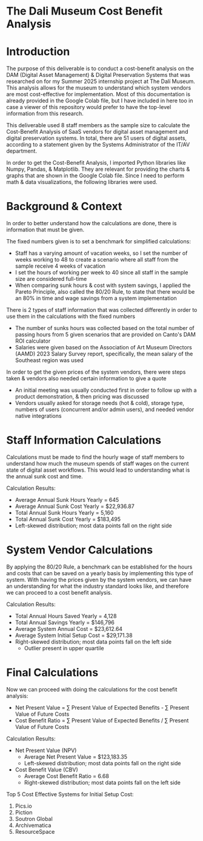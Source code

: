 # The Dali Museum Cost Benefit Analysis

# Introduction
The purpose of this deliverable is to conduct a cost-benefit analysis on the DAM (Digital Asset Management) & Digital Preservation Systems that was researched on for my Summer 2025 internship project at The Dalí Museum. This analysis allows for the museum to understand which system vendors are most cost-effective for implementation. Most of this documentation is already provided in the Google Colab file, but I have included in here too in case a viewer of this repository would prefer to have the top-level information from this research.

This deliverable used 8 staff members as the sample size to calculate the Cost-Benefit Analysis of SaaS vendors for digital asset management and digital preservation systems. In total, there are 51 users of digital assets, according to a statement given by the Systems Administrator of the IT/AV department.

In order to get the Cost-Benefit Analysis, I imported Python libraries like Numpy, Pandas, & Matplotlib. They are relevant for providing the charts & graphs that are shown in the Google Colab file. Since I need to perform math & data visualizations, the following libraries were used.

# Background & Context
In order to better understand how the calculations are done, there is information that must be given.

The fixed numbers given is to set a benchmark for simplified calculations:
- Staff has a varying amount of vacation weeks, so I set the number of weeks working to 48 to create a scenario where all staff from the sample receive 4 weeks of vacation
- I set the hours of working per week to 40 since all staff in the sample size are considered full-time
- When comparing sunk hours & cost with system savings, I applied the Pareto Principle, also called the 80/20 Rule, to state that there would be an 80% in time and wage savings from a system implementation

There is 2 types of staff information that was collected differently in order to use them in the calculations with the fixed numbers
- The number of sunks hours was collected based on the total number of passing hours from 5 given scenarios that are provided on Canto's DAM ROI calculator
- Salaries were given based on the Association of Art Museum Directors (AAMD) 2023 Salary Survey report, specifically, the mean salary of the Southeast region was used

In order to get the given prices of the system vendors, there were steps taken & vendors also needed certain information to give a quote
- An initial meeting was usually conducted first in order to follow up with a product demonstration, & then pricing was discussed
- Vendors usually asked for storage needs (hot & cold), storage type, numbers of users (concurrent and/or admin users), and needed vendor native integrations

# Staff Information Calculations
Calculations must be made to find the hourly wage of staff members to understand how much the museum spends of staff wages on the current state of digital asset workflows. This would lead to understanding what is the annual sunk cost and time.

Calculation Results:
- Average Annual Sunk Hours Yearly = 645
- Average Annual Sunk Cost Yearly = $22,936.87
- Total Annual Sunk Hours Yearly = 5,160
- Total Annual Sunk Cost Yearly = $183,495
- Left-skewed distribution​; most data points fall on the right side

# System Vendor Calculations
By applying the 80/20 Rule, a benchmark can be established for the hours and costs that can be saved on a yearly basis by implementing this type of system. With having the prices given by the system vendors, we can have an understanding for what the industry standard looks like, and therefore we can proceed to a cost benefit analysis.

Calculation Results:
- Total Annual Hours Saved Yearly = 4,128
- Total Annual Savings Yearly = $146,796
- Average System Annual Cost = $23,612.64
- Average System Initial Setup Cost = $29,171.38
- Right-skewed distribution​; most data points fall on the left side​
  - Outlier present in upper quartile

# Final Calculations
Now we can proceed with doing the calculations for the cost benefit analysis:
- Net Present Value = ∑ Present Value of Expected Benefits - ∑ Present Value of Future Costs
- Cost Benefit Ratio = ∑ Present Value of Expected Benefits / ∑ Present Value of Future Costs

Calculation Results:
- Net Present Value (NPV)
  - Average Net Present Value = $123,183.35
  - Left-skewed distribution; most data points fall on the right side
- Cost Benefit Value (CBV)
  - Average Cost Benefit Ratio = 6.68
  - Right-skewed distribution; most data points fall on the left side

Top 5 Cost Effective Systems for Initial Setup Cost:
1. Pics.io
2. Piction
3. Soutron Global
4. Archivematica
5. ResourceSpace
